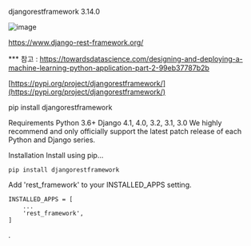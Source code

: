 
djangorestframework 3.14.0


![image](https://github.com/ngio/python_study/assets/3784942/be153c83-6629-461a-8bf9-b8448474e855)


https://www.django-rest-framework.org/



*** 참고 : https://towardsdatascience.com/designing-and-deploying-a-machine-learning-python-application-part-2-99eb37787b2b

[https://pypi.org/project/djangorestframework/](https://pypi.org/project/djangorestframework/)

pip install djangorestframework


Requirements
Python 3.6+
Django 4.1, 4.0, 3.2, 3.1, 3.0
We highly recommend and only officially support the latest patch release of each Python and Django series.

Installation
Install using pip...

    pip install djangorestframework
    
Add 'rest_framework' to your INSTALLED_APPS setting.

    INSTALLED_APPS = [
        ...
        'rest_framework',
    ]






.

    
